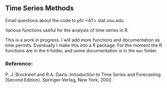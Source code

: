 ## Time Series Methods

Email questions about the code to pfc &lt;AT&gt; stat.osu.edu

Various functions useful for the analysis of time series in R.

This is a work in progress.  I will add more functions and documentation as time permits.  Eventually I make this into a R package.  For the moment the R functions are in the `R` folder, and some documentation is in the `man` folder.



### Reference:

P. J. Brockwell and R.A. Davis. Introduction to Time Series and
Forecasting (Second Edition). Springer-Verlag, New York, 2002.
